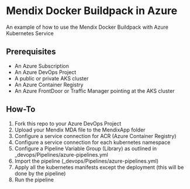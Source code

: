 # Mendix Docker Buildpack in Azure
An example of how to use the Mendix Docker Buildpack with Azure Kubernetes Service

## Prerequisites

* An Azure Subscription
* An Azure DevOps Project
* A public or private AKS cluster
* An Azure Container Registry
* An Azure FrontDoor or Traffic Manager pointing at the AKS cluster

## How-To

1. Fork this repo to your Azure DevOps Project
2. Upload your Mendix MDA file to the MendixApp folder
3. Configure a service connection for ACR (Azure Container Registry)
4. Configure a service connection for each kubernetes namespace
5. Configure a Pipeline Variable Group (Library) as outlined in _devops/Pipelines/azure-pipelines.yml
6. Import the pipeline (_devops/Pipelines/azure-pipelines.yml)
7. Apply all the kubernetes manifests except the deployment (this will be done by the pipeline)
8. Run the pipeline
